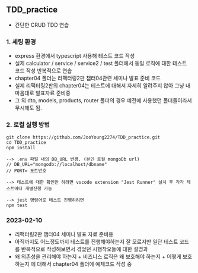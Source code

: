 ## TDD_practice

- 간단한 CRUD TDD 연습

### 1. 세팅 환경

- express 환경에서 typescript 사용해 테스트 코드 작성
- 실제 calculator / service / service2 / test 폴더에서 동일 로직에 대한 테스트 코드 작성 반복적으로 연습
- chapter04 폴더는 리팩터링2판 챕터04관련 세미나 발표 준비 코드
- 실제 리팩터링2판의 chapter04는 테스트에 대해서 자세히 알려주지 않아 그냥 내 마음대로 발표자료 준비중
- 그 외 dto, models, products, router 폴더의 경우 예전에 사용했던 폴더들이라서 무시해도 됨.

### 2. 로컬 실행 방법

```
git clone https://github.com/JooYoung2274/TDD_practice.git
cd TDD_practice
npm install

--> .env 파일 내의 DB_URL 변경. (본인 로컬 mongoDb url)
// DB_URL="mongodb://localhost/dbname"
// PORT= 포트번호

--> 테스트에 대한 확인만 하려면 vscode extension "Jest Runner" 설치 후 각각 테스트마다 개별진행 가능

--> jest 명령어로 테스트 진행하려면
npm test
```

### 2023-02-10

- 리팩터링2판 챕터04 세미나 발표 자료 준비용
- 아직까지도 어느정도까지 테스트를 진행해야하는지 잘 모르지만 일단 테스트 코드를 반복적으로 작성해보면서 겪었던 시행착오들에 대한 설명과
- 왜 의존성을 관리해야 하는지 + 비즈니스 로직은 왜 보호해야 하는지 + 어떻게 보호하는지 에 대해서 chapter04 폴더에 예제코드 작성 중
